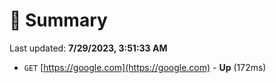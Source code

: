 # 📖 Summary
Last updated: **7/29/2023, 3:51:33 AM**

- `GET` [https://google.com](https://google.com) - **Up** (172ms)
